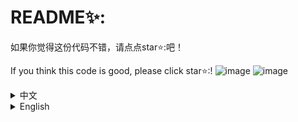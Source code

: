 # README✨:
如果你觉得这份代码不错，请点点star⭐:吧！  

If you think this code is good, please click star⭐:!
![image](https://github.com/user-attachments/assets/82f318c2-13e7-4417-8e75-73dcb7ad946b)
![image](https://github.com/user-attachments/assets/25cd2525-7dc1-422c-baa4-9319431cf1c9)


<details>
  <summary>中文</summary>

  ## 项目概述

这是一个**基于多尺度特征提取**和**总变差正则化**的图像风格迁移项目。  
为了提升风格迁移图片的视觉质量，提出了一种使用VGG19网络的图像风格迁移方法，通过引入多尺度特征提取和总变差正则化，旨在在生成图像中更全面地保留目标风格的特征并平滑生成图像。首先通过遍历VGG19的层构建了一个包含内容损失和多尺度风格损失的模型；然后使用LBFGS优化器进行迭代优化，同时加入总变差正则化以减少噪声；最后保存生成的图像。
*   运行环境
python3.8，需要GPU
*   文件放置
你需要将风格图片放在Test/style/文件夹下，将原始图片放在Test/content/文件夹下，并修改transfer.py中对应的文件名称。<br>
你可以在这里下载 [VGG19](https://download.pytorch.org/models/vgg19-dcbb9e9d.pth)的权重文件。
*   运行代码

    > python transfer.py
</details>

<details>
  <summary>English</summary>

## Project Overview

This is an image style transfer project based on **multi-scale feature extraction** and **total variation regularization**.  
In order to improve the visual quality of style transfer images, an image style transfer method using the VGG19 network is proposed. By introducing multi-scale feature extraction and total variation regularization, it aims to more comprehensively retain the characteristics of the target style in the generated image and smooth the generated image. First, a model with content loss and multi-scale style loss is constructed by traversing the layers of VGG19; then the LBFGS optimizer is used for iterative optimization, and total variation regularization is added to reduce noise; finally, the generated image is saved.
* Running environment
python3.8, GPU required
* File placement
You need to put the style image in the Test/style/ folder, the original image in the Test/content/ folder, and modify the corresponding file name in transfer.py.<br>
You can download the weights file of [VGG19](https://download.pytorch.org/models/vgg19-dcbb9e9d.pth) here.
* Run code

> python transfer.py

</details>
